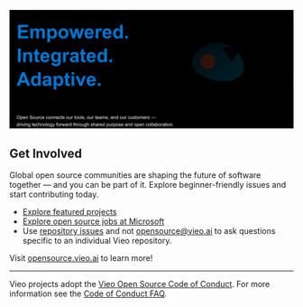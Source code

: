 ![Open Source at Vieo](https://github.com/vieo-ai/.github/blob/main/images/collaborative-at-vieo.png) 

## Get Involved

Global open source communities are shaping the future of software together — and you can be part of it. Explore beginner-friendly issues and start contributing today.

* [Explore featured projects](https://www.vieo.ai/ecosystem/)
* [Explore open source jobs at Microsoft](https://careers.vieo.ai/)
* Use [repository issues](https://docs.github.com/en/issues/tracking-your-work-with-issues/creating-an-issue)
and not [opensource@vieo.ai](mailto:opensource@vieo.ai) to ask questions specific to an individual Vieo
repository.

Visit [opensource.vieo.ai](https://opensource.vieo.ai) to learn more!

----

Vieo projects adopt the [Vieo Open Source Code of Conduct](https://opensource.vieo.ai/codeofconduct/). For more information see the [Code of Conduct FAQ](https://opensource.vieo.ai/codeofconduct/faq/).
